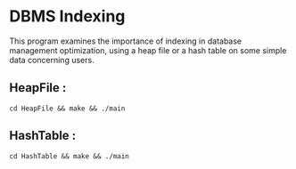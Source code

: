 # DBMS Indexing
This program examines the importance of indexing in database management optimization, using a heap file or a hash table on some simple data concerning users.

## HeapFile :

```
cd HeapFile && make && ./main
```

## HashTable :

```
cd HashTable && make && ./main
```
